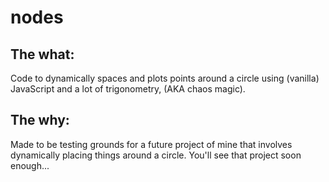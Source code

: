 # nodes

## The what:
Code to dynamically spaces and plots points around a circle using (vanilla) JavaScript and a lot of trigonometry, (AKA chaos magic).

## The why:
Made to be testing grounds for a future project of mine that involves dynamically placing things around a circle.
You'll see that project soon enough...

